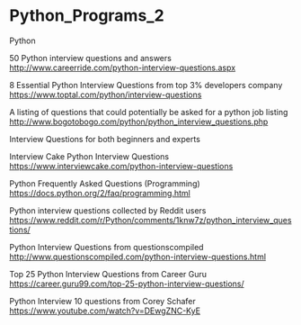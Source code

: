 # Python_Programs_2

Python

50 Python interview questions and answers
http://www.careerride.com/python-interview-questions.aspx

8 Essential Python Interview Questions from top 3% developers company
https://www.toptal.com/python/interview-questions

A listing of questions that could potentially be asked for a python job listing
http://www.bogotobogo.com/python/python_interview_questions.php

Interview Questions for both beginners and experts

Interview Cake Python Interview Questions
https://www.interviewcake.com/python-interview-questions

Python Frequently Asked Questions (Programming)
https://docs.python.org/2/faq/programming.html

Python interview questions collected by Reddit users
https://www.reddit.com/r/Python/comments/1knw7z/python_interview_questions/


Python Interview Questions from questionscompiled
http://www.questionscompiled.com/python-interview-questions.html


Top 25 Python Interview Questions from Career Guru
https://career.guru99.com/top-25-python-interview-questions/

Python Interview 10 questions from Corey Schafer
https://www.youtube.com/watch?v=DEwgZNC-KyE
